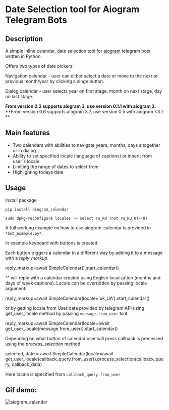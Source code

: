 
  

# Date Selection tool for Aiogram Telegram Bots

  

  

## Description

  

A simple inline calendar, date selection tool for [aiogram](https://github.com/aiogram/aiogram) telegram bots written in Python.

  

Offers two types of date pickers:

  

Navigation calendar - user can either select a date or move to the next or previous month/year by clicking a singe button.

  

Dialog calendar - user selects year on first stage, month on next stage, day on last stage.

  

  

**From version 0.2 supports aiogram 3, use version 0.1.1 with aiogram 2.**
**From version 0.6 supports aiogram 3.7, use version 0.5 with aiogram <3.7 **

  
## Main features
- Two calendars with abilities to navigate years, months, days altogether or in dialog
- Ability to set specified locale (language of captions) or inherit from user`s locale
- Limiting the range of dates to select from
- Highlighting todays date 
  

## Usage

  

Install package

  

  

`pip install aiogram_calendar`

`sudo dpkg-reconfigure locales -> select ru_RU (not ru_RU.UTF-8)`

  

  

A full working example on how to use aiogram-calendar is provided in `*bot_example.py*`.

  

  

In example keyboard with buttons is created.

  

Each button triggers a calendar in a different way by adding it to a message with a *reply_markup*.

  

reply_markup=await SimpleCalendar().start_calendar()

^^ will reply with a calendar created using English localization (months and days of week captions). Locale can be overridden by passing locale argument:

  

reply_markup=await SimpleCalendar(locale='uk_UA').start_calendar()

or by getting locale from User data provided by telegram API using get_user_locale method by passing `message.from_user` to it

  

reply_markup=await SimpleCalendar(locale=await get_user_locale(message.from_user)).start_calendar()

  

Depending on what button of calendar user will press callback is precessed using the *process_selection* method.

  

selected, date = await SimpleCalendar(locale=await get_user_locale(callback_query.from_user)).process_selection(callback_query, callback_data)

Here locale is specified from `callback_query.from_user`

  

  

## Gif demo:

  

  

![aiogram_calendar](https://j.gifs.com/nRQlqW.gif)

